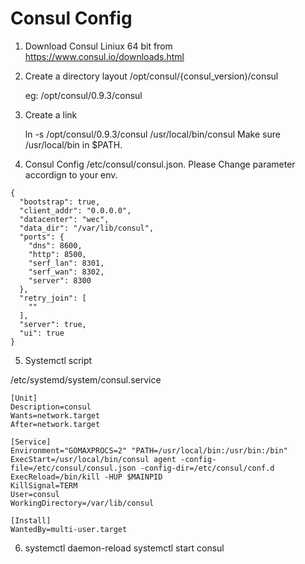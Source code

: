 # Consul Config

1. Download Consul Liniux 64 bit from https://www.consul.io/downloads.html
2. Create a directory layout 
    /opt/consul/{consul_version)/consul 
    
    eg: /opt/consul/0.9.3/consul 
3. Create a link 

   ln -s /opt/consul/0.9.3/consul  /usr/local/bin/consul 
   Make sure /usr/local/bin in $PATH.

4. Consul Config /etc/consul/consul.json.
   Please Change parameter accordign to your env.

```
{
  "bootstrap": true,
  "client_addr": "0.0.0.0",
  "datacenter": "wec",
  "data_dir": "/var/lib/consul",
  "ports": {
    "dns": 8600,
    "http": 8500,
    "serf_lan": 8301,
    "serf_wan": 8302,
    "server": 8300
  },
  "retry_join": [
    ""
  ],
  "server": true,
  "ui": true
}
```

5. Systemctl script

 /etc/systemd/system/consul.service

```
[Unit]
Description=consul
Wants=network.target
After=network.target

[Service]
Environment="GOMAXPROCS=2" "PATH=/usr/local/bin:/usr/bin:/bin"
ExecStart=/usr/local/bin/consul agent -config-file=/etc/consul/consul.json -config-dir=/etc/consul/conf.d
ExecReload=/bin/kill -HUP $MAINPID
KillSignal=TERM
User=consul
WorkingDirectory=/var/lib/consul

[Install]
WantedBy=multi-user.target
```

6. systemctl daemon-reload
   systemctl start consul


